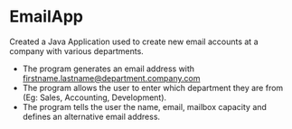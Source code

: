 # EmailApp
Created a Java Application used to create new email accounts at a company with various departments. <br />

* The program generates an email address with firstname.lastname@department.company.com <br />
* The program allows the user to enter which department they are from (Eg: Sales, Accounting, Development). <br />
* The program tells the user the name, email, mailbox capacity and defines an alternative email address. <br />

